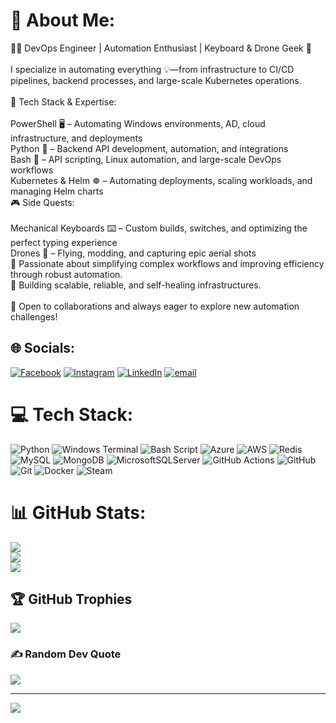 # 💫 About Me:
👨‍💻 DevOps Engineer | Automation Enthusiast | Keyboard & Drone Geek 🚀<br><br>I specialize in automating everything 💡—from infrastructure to CI/CD pipelines, backend processes, and large-scale Kubernetes operations.<br><br>🔧 Tech Stack & Expertise:<br><br>PowerShell 🖥️ – Automating Windows environments, AD, cloud infrastructure, and deployments<br>Python 🐍 – Backend API development, automation, and integrations<br>Bash 🐧 – API scripting, Linux automation, and large-scale DevOps workflows<br>Kubernetes & Helm ☸️ – Automating deployments, scaling workloads, and managing Helm charts<br>🎮 Side Quests:<br><br>Mechanical Keyboards ⌨️ – Custom builds, switches, and optimizing the perfect typing experience<br>Drones 🚁 – Flying, modding, and capturing epic aerial shots<br>🔹 Passionate about simplifying complex workflows and improving efficiency through robust automation.<br>🔹 Building scalable, reliable, and self-healing infrastructures.<br><br>📌 Open to collaborations and always eager to explore new automation challenges!


## 🌐 Socials:
[![Facebook](https://img.shields.io/badge/Facebook-%231877F2.svg?logo=Facebook&logoColor=white)](https://facebook.com/itamarbeer) [![Instagram](https://img.shields.io/badge/Instagram-%23E4405F.svg?logo=Instagram&logoColor=white)](https://instagram.com/itamarbar) [![LinkedIn](https://img.shields.io/badge/LinkedIn-%230077B5.svg?logo=linkedin&logoColor=white)](https://linkedin.com/in/itamarbeer) [![email](https://img.shields.io/badge/Email-D14836?logo=gmail&logoColor=white)](mailto:itamarbeer5@gmail.com) 

# 💻 Tech Stack:
![Python](https://img.shields.io/badge/python-3670A0?style=flat-square&logo=python&logoColor=ffdd54) ![Windows Terminal](https://img.shields.io/badge/Windows%20Terminal-%234D4D4D.svg?style=flat-square&logo=windows-terminal&logoColor=white) ![Bash Script](https://img.shields.io/badge/bash_script-%23121011.svg?style=flat-square&logo=gnu-bash&logoColor=white) ![Azure](https://img.shields.io/badge/azure-%230072C6.svg?style=flat-square&logo=microsoftazure&logoColor=white) ![AWS](https://img.shields.io/badge/AWS-%23FF9900.svg?style=flat-square&logo=amazon-aws&logoColor=white) ![Redis](https://img.shields.io/badge/redis-%23DD0031.svg?style=flat-square&logo=redis&logoColor=white) ![MySQL](https://img.shields.io/badge/mysql-4479A1.svg?style=flat-square&logo=mysql&logoColor=white) ![MongoDB](https://img.shields.io/badge/MongoDB-%234ea94b.svg?style=flat-square&logo=mongodb&logoColor=white) ![MicrosoftSQLServer](https://img.shields.io/badge/Microsoft%20SQL%20Server-CC2927?style=flat-square&logo=microsoft%20sql%20server&logoColor=white) ![GitHub Actions](https://img.shields.io/badge/github%20actions-%232671E5.svg?style=flat-square&logo=githubactions&logoColor=white) ![GitHub](https://img.shields.io/badge/github-%23121011.svg?style=flat-square&logo=github&logoColor=white) ![Git](https://img.shields.io/badge/git-%23F05033.svg?style=flat-square&logo=git&logoColor=white) ![Docker](https://img.shields.io/badge/docker-%230db7ed.svg?style=flat-square&logo=docker&logoColor=white) ![Steam](https://img.shields.io/badge/steam-%23000000.svg?style=flat-square&logo=steam&logoColor=white)
# 📊 GitHub Stats:
![](https://github-readme-stats.vercel.app/api?username=itamarbeer&theme=radical&hide_border=false&include_all_commits=false&count_private=false)<br/>
![](https://nirzak-streak-stats.vercel.app/?user=itamarbeer&theme=radical&hide_border=false)<br/>
![](https://github-readme-stats.vercel.app/api/top-langs/?username=itamarbeer&theme=radical&hide_border=false&include_all_commits=false&count_private=false&layout=compact)

## 🏆 GitHub Trophies
![](https://github-profile-trophy.vercel.app/?username=itamarbeer&theme=radical&no-frame=false&no-bg=true&margin-w=4)

### ✍️ Random Dev Quote
![](https://quotes-github-readme.vercel.app/api?type=horizontal&theme=radical)

---
[![](https://visitcount.itsvg.in/api?id=itamarbeer&icon=0&color=0)](https://visitcount.itsvg.in)

<!-- Proudly created with GPRM ( https://gprm.itsvg.in ) -->
